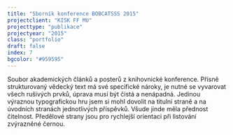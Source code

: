 ```yaml
---
title: "Sborník konference BOBCATSSS 2015"
projectclient: "KISK FF MU"
projecttype: "publikace"
projectyear: "2015"
class: "portfolio"
draft: false
index: 7
bgcolor: "#959595"
---
```



Soubor akademických článků a posterů z knihovnické konference. Přísně strukturovaný vědecký text má své specifické nároky, je nutné se vyvarovat všech rušivých prvků, úprava musí být čistá a nenápadná. Jedinou výraznou typografickou hru jsem si mohl dovolit na titulní straně a na úvodních stranách jednotlivých příspěvků. Všude jinde měla přednost čitelnost. Předělové strany jsou pro rychlejší orientaci při listování zvýrazněné černou.